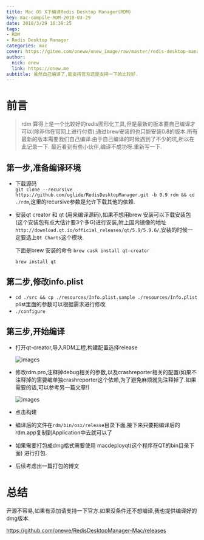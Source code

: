 ```yaml
---
title: Mac OS X下编译Redis Desktop Manager(RDM)
key: mac-compile-RDM-2018-03-29
date: 2018/3/29 16:39:25
tags:
- RDM
- Redis Desktop Manager
categories: mac
cover: https://gitee.com/oneww/onew_image/raw/master/redis-desktop-manager-cover.jpg
author: 
  nick: onew
  link: https://onew.me
subtitle: 虽然自己编译了,能支持官方还是支持一下的比较好.
---
```


# 前言

> rdm 算得上是一个比较好的redis图形化工具,但是最新的版本要自己编译才可以(除非你在官网上进行付费),通过brew安装的也只能安装0.8的版本.所有最新的版本需要我们自己编译.由于自己编译的时候遇到了不少的坑,所以在此记录一下. 最近看到有些小伙伴,编译不成功呀.重新写一下.

## 第一步,准备编译环境
- 下载源码  
  `git clone --recursive https://github.com/uglide/RedisDesktopManager.git -b 0.9 rdm && cd ./rdm`,这里的recursive参数是允许下载其他的依赖.

- 安装qt creator 和 qt (用来编译源码),如果不想用brew 安装可以下载安装包(这个安装包有点大估计要3个多G)进行安装,附上国内镜像的地址`http://download.qt.io/official_releases/qt/5.9/5.9.6/`,安装的时候一定要选上`Qt Charts`这个模块.

  下面是brew 安装的命令 
  `brew cask install qt-creator`

  `brew install qt`

## 第二步,修改info.plist
- `cd ./src && cp ./resources/Info.plist.sample ./resources/Info.plist`  plist里面的参数可以根据需求进行修改
- `./configure`

## 第三步,开始编译
- 打开qt-creator,导入RDM工程,构建配置选择release

  ![images](https://gitee.com/oneww/onew_image/raw/master/mac_rdm_build.png)

- 修改rdm.pro,注释掉debug相关的参数,以及crashreporter相关的配置(如果不注释掉的需要编单独crashreporter这个依赖,为了避免麻烦就先注释掉了.如果需要的话,可以参考另一篇文章!)

  ![images](https://gitee.com/oneww/onew_image/raw/master/mac_rdm_pro.png)

- 点击构建

- 编译后的文件在`rdm/bin/osx/release`目录下面,接下来只要把编译后的rdm.app复制到Application中去就可以了

- 如果需要打包成dmg格式需要使用 macdeployqt(这个程序在QT的bin目录下面) 进行打包.

- 后续考虑出一篇打包的博文

# 总结

开源不容易,如果有添加请支持一下官方.如果没条件还不想编译,我也提供编译好的dmg版本.

https://github.com/onewe/RedisDesktopManager-Mac/releases
